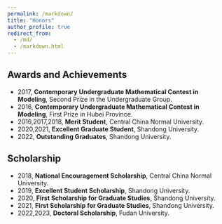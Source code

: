 ```yaml
---
permalink: /markdown/
title: "Honors"
author_profile: true
redirect_from: 
  - /md/
  - /markdown.html
---
```


## Awards and Achievements

- 2017, **Contemporary Undergraduate Mathematical Contest in Modeling**, Second Prize in the Undergraduate Group.
- 2016, **Contemporary Undergraduate Mathematical Contest in Modeling**, First Prize in Hubei Province.
- 2016,2017,2018, **Merit Student**, Central China Normal University.
- 2020,2021, **Excellent Graduate Student**, Shandong University.
- 2022, **Outstanding Graduates**, Shandong University.

## Scholarship

- 2018, **National Encouragement Scholarship**, Central China Normal University.
- 2019, **Excellent Student Scholarship**, Shandong University.
- 2020, **First Scholarship for Graduate Studies**, Shandong University.
- 2021, **First Scholarship for Graduate Studies**, Shandong University.
- 2022,2023, **Doctoral Scholarship**, Fudan University.
